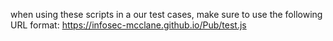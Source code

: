 when using these scripts in a our test cases, make sure to use the following URL format:
  https://infosec-mcclane.github.io/Pub/test.js
